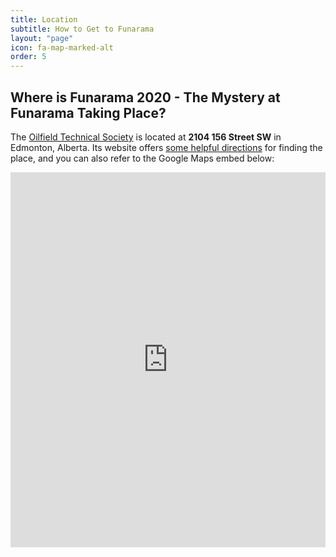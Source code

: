 ```yaml
---
title: Location
subtitle: How to Get to Funarama
layout: "page"
icon: fa-map-marked-alt
order: 5
---
```

## Where is Funarama 2020 - The Mystery at Funarama Taking Place?
The  <a href="https://www.edmonton-ots.com/">Oilfield Technical Society</a> is located at <strong>2104 156 Street SW</strong> in Edmonton, Alberta. Its website offers <a href="https://www.edmonton-ots.com/event-planning-oilfields-contact">some helpful directions</a> for finding the place, and you can also refer to the Google Maps embed below:

<iframe src="https://www.google.com/maps/embed?pb=!1m18!1m12!1m3!1d2378.091642709574!2d-113.59414968398204!3d53.413187177403316!2m3!1f0!2f0!3f0!3m2!1i1024!2i768!4f13.1!3m3!1m2!1s0x539ff5f18b725d1d%3A0x46a96e69d81f5096!2sEdmonton%20Oilfield%20Technical%20Society!5e0!3m2!1sen!2sca!4v1572388389941!5m2!1sen!2sca" width="100%" height="600" frameborder="0" style="border:0;" allowfullscreen=""></iframe>